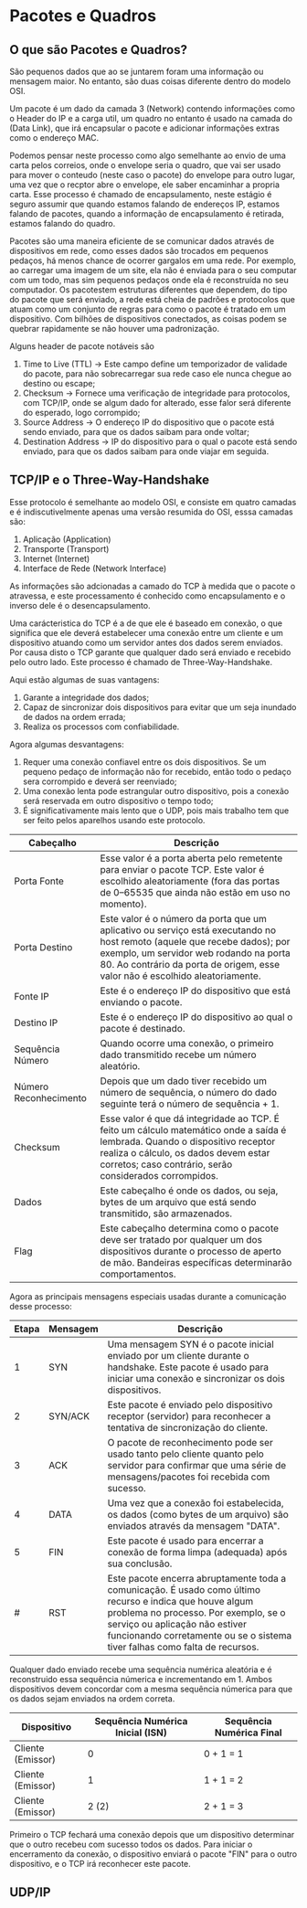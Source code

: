 # Pacotes e Quadros

## O que são Pacotes e Quadros?

  São pequenos dados que ao se juntarem foram uma informação ou mensagem maior. No entanto, são duas coisas diferente dentro do modelo OSI.

  Um pacote é um dado da camada 3 (Network) contendo informações como o Header do IP e a carga util, um quadro no entanto é usado na camada do (Data Link), que irá encapsular o pacote e adicionar informações extras
como o endereço MAC.

  Podemos pensar neste processo como algo semelhante ao envio de uma carta pelos correios, onde o envelope seria o quadro, que vai ser usado para mover o conteudo (neste caso o pacote) do envelope para outro lugar,
uma vez que o recptor abre o envelope, ele saber encaminhar a propria carta. Esse processo é chamado de encapsulamento, neste estágio é seguro assumir que quando estamos falando de endereços IP, estamos falando de
pacotes, quando a informação de encapsulamento é retirada, estamos falando do quadro.

  Pacotes são uma maneira eficiente de se comunicar dados através de dispositivos em rede, como esses dados são trocados em pequenos pedaços, há menos chance de ocorrer gargalos em uma rede.
  Por exemplo, ao carregar uma imagem de um site, ela não é enviada para o seu computar com um todo, mas sim pequenos pedaços onde ela é reconstruída no seu computador. Os pacotestem estruturas diferentes que dependem,
do tipo do pacote que será enviado, a rede está cheia de padrões e protocolos que atuam como um conjunto de regras para como o pacote é tratado em um dispositivo. Com bilhões de dispositivos conectados, as coisas
podem se quebrar rapidamente se não houver uma padronização.

  Alguns header de pacote notáveis são

  1. Time to Live (TTL) -> Este campo define um temporizador de validade do pacote, para não sobrecarregar sua rede caso ele nunca chegue ao destino ou escape;
  2. Checksum -> Fornece uma verificação de integridade para protocolos, com TCP/IP, onde se algum dado for alterado, esse falor será diferente do esperado, logo corrompido;
  3. Source Address -> O endereço IP do dispositivo que o pacote está sendo enviado, para que os dados saibam para onde voltar;
  4. Destination Address -> IP do dispositivo para o qual o pacote está sendo enviado, para que os dados saibam para onde viajar em seguida.

## TCP/IP e o Three-Way-Handshake

  Esse protocolo é semelhante ao modelo OSI, e consiste em quatro camadas e é indiscutivelmente apenas uma versão resumida do OSI, esssa camadas são:

  1. Aplicação (Application)
  2. Transporte (Transport)
  3. Internet (Internet)
  4. Interface de Rede (Network Interface)

  As informações são adcionadas a camado do TCP à medida que o pacote o atravessa, e este processamento é conhecido como  encapsulamento e o inverso dele é o desencapsulamento.

  Uma carácteristica do TCP é a de que ele é baseado em conexão, o que significa que ele deverá estabelecer uma conexão entre um cliente e um dispositivo atuando como um servidor antes dos dados serem enviados.
Por causa disto o TCP garante que qualquer dado será enviado e recebido pelo outro lado. Este processo é chamado de Three-Way-Handshake.

  Aqui estão algumas de suas vantagens:
  1. Garante a integridade dos dados;
  2. Capaz de sincronizar dois dispositivos para evitar que um seja inundado de dados na ordem errada;
  3. Realiza os processos com confiabilidade.

  Agora algumas desvantagens:
  1. Requer uma conexão confiavel entre os dois dispositivos. Se um pequeno pedaço de informação não for recebido, então todo o pedaço sera corrompido e deverá ser reenviado;
  2. Uma conexão lenta pode estrangular outro dispositivo, pois a conexão será reservada em outro dispositivo o tempo todo;
  3. É significativamente mais lento que o UDP, pois mais trabalho tem que ser feito pelos aparelhos usando este protocolo.

| **Cabeçalho**             | **Descrição**                                                                                                                                                                    |
|---------------------------|----------------------------------------------------------------------------------------------------------------------------------------------------------------------------------|
| Porta Fonte               | Esse valor é a porta aberta pelo remetente para enviar o pacote TCP. Este valor é escolhido aleatoriamente (fora das portas de 0–65535 que ainda não estão em uso no momento).   |
| Porta Destino             | Este valor é o número da porta que um aplicativo ou serviço está executando no host remoto (aquele que recebe dados); por exemplo, um servidor web rodando na porta 80. Ao contrário da porta de origem, esse valor não é escolhido aleatoriamente. |
| Fonte IP                  | Este é o endereço IP do dispositivo que está enviando o pacote.                                                                                                                  |
| Destino IP                | Este é o endereço IP do dispositivo ao qual o pacote é destinado.                                                                                                                |
| Sequência Número          | Quando ocorre uma conexão, o primeiro dado transmitido recebe um número aleatório.                                                                                               |
| Número Reconhecimento     | Depois que um dado tiver recebido um número de sequência, o número do dado seguinte terá o número de sequência + 1.                                                              |
| Checksum                  | Esse valor é que dá integridade ao TCP. É feito um cálculo matemático onde a saída é lembrada. Quando o dispositivo receptor realiza o cálculo, os dados devem estar corretos; caso contrário, serão considerados corrompidos. |
| Dados                     | Este cabeçalho é onde os dados, ou seja, bytes de um arquivo que está sendo transmitido, são armazenados.                                                                        |
| Flag                      | Este cabeçalho determina como o pacote deve ser tratado por qualquer um dos dispositivos durante o processo de aperto de mão. Bandeiras específicas determinarão comportamentos. |

  Agora as principais mensagens especiais usadas durante a comunicação desse processo:

| **Etapa** | **Mensagem** | **Descrição**                                                                                                                                         |
|-----------|--------------|-------------------------------------------------------------------------------------------------------------------------------------------------------|
| 1         | SYN          | Uma mensagem SYN é o pacote inicial enviado por um cliente durante o handshake. Este pacote é usado para iniciar uma conexão e sincronizar os dois dispositivos. |
| 2         | SYN/ACK      | Este pacote é enviado pelo dispositivo receptor (servidor) para reconhecer a tentativa de sincronização do cliente.                                   |
| 3         | ACK          | O pacote de reconhecimento pode ser usado tanto pelo cliente quanto pelo servidor para confirmar que uma série de mensagens/pacotes foi recebida com sucesso. |
| 4         | DATA         | Uma vez que a conexão foi estabelecida, os dados (como bytes de um arquivo) são enviados através da mensagem "DATA".                                  |
| 5         | FIN          | Este pacote é usado para encerrar a conexão de forma limpa (adequada) após sua conclusão.                                                            |
| #         | RST          | Este pacote encerra abruptamente toda a comunicação. É usado como último recurso e indica que houve algum problema no processo. Por exemplo, se o serviço ou aplicação não estiver funcionando corretamente ou se o sistema tiver falhas como falta de recursos. |

  Qualquer dado enviado recebe uma sequência numérica aleatória e é reconstruido essa sequência númerica e incrementando em 1. Ambos dispositivos devem concordar com a mesma sequência númerica para que os dados sejam enviados na ordem correta.

| **Dispositivo**    | **Sequência Numérica Inicial (ISN)** | **Sequência Numérica Final**    |
|--------------------|--------------------------------------|---------------------------------|
| Cliente (Emissor)  | 0                                    | 0 + 1 = 1                       |
| Cliente (Emissor)  | 1                                    | 1 + 1 = 2                       |
| Cliente (Emissor)  | 2 (2)                                | 2 + 1 = 3                       |

  Primeiro o TCP fechará uma conexão depois que um dispositivo determinar que o outro recebeu com sucesso todos os dados. Para iniciar o encerramento da conexão, o dispositivo enviará o pacote "FIN" para o outro dispositivo, e o TCP irá reconhecer este pacote.

## UDP/IP
  












